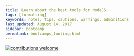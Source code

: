```yaml
---
title: Learn about the best tools for NodeJS
tags: [formatting]
keywords: notes, tips, cautions, warnings, admonitions
last_updated: August 14, 2017
sidebar: bootcamp
permalink: bootcamps_tooling.html
---
```




[![contributions welcome](https://img.shields.io/badge/contributions-welcome-brightgreen.svg?style=flat)](https://github.com/krosti/learn-nodejs/issues)